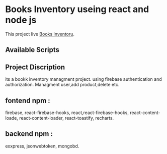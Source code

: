 # Books Inventory useing react and node js

This project live [Books Inventoru](https://books-inventory-5dea2.web.app/).

## Available Scripts

## Project Discription

its a bookk inventory managment project.
using firebase authentication and authorization.
Managment user,add product,delete etc.

## fontend npm :

firebase,
react-firebase-hooks,
react,react-firebase-hooks,
react-content-loade,
react-content-loader,
react-toastify,
recharts.

## backend npm :

exxpress,
jsonwebtoken,
mongobd.
